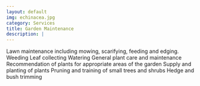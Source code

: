 ```yaml
---
layout: default
img: echinacea.jpg
category: Services
title: Garden Maintenance
description: |
---
```

Lawn maintenance including mowing, scarifying, feeding and edging.
Weeding
Leaf collecting
Watering
General plant care and maintenance
Recommendation of plants for appropriate areas of the garden
Supply and planting of plants
Pruning and training of small trees and shrubs
Hedge and bush trimming